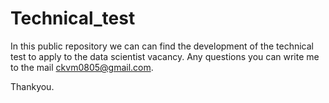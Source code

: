 # Technical_test
In this public repository we can  can find the development of the technical test to apply to the data scientist vacancy.
Any questions you can write me to the mail ckvm0805@gmail.com.

Thankyou.
